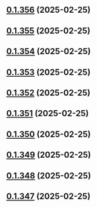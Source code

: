 ## [0.1.356](https://github.com/binary-braids/terraform-oracle/compare/v0.1.355...v0.1.356) (2025-02-25)



## [0.1.355](https://github.com/binary-braids/terraform-oracle/compare/v0.1.354...v0.1.355) (2025-02-25)



## [0.1.354](https://github.com/binary-braids/terraform-oracle/compare/v0.1.353...v0.1.354) (2025-02-25)



## [0.1.353](https://github.com/binary-braids/terraform-oracle/compare/v0.1.352...v0.1.353) (2025-02-25)



## [0.1.352](https://github.com/binary-braids/terraform-oracle/compare/v0.1.351...v0.1.352) (2025-02-25)



## [0.1.351](https://github.com/binary-braids/terraform-oracle/compare/v0.1.350...v0.1.351) (2025-02-25)



## [0.1.350](https://github.com/binary-braids/terraform-oracle/compare/v0.1.349...v0.1.350) (2025-02-25)



## [0.1.349](https://github.com/binary-braids/terraform-oracle/compare/v0.1.348...v0.1.349) (2025-02-25)



## [0.1.348](https://github.com/binary-braids/terraform-oracle/compare/v0.1.347...v0.1.348) (2025-02-25)



## [0.1.347](https://github.com/binary-braids/terraform-oracle/compare/v0.1.346...v0.1.347) (2025-02-25)



